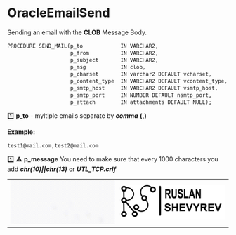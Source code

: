 # OracleEmailSend

Sending an email with the **CLOB** Message Body.

```
PROCEDURE SEND_MAIL(p_to            IN VARCHAR2,
                    p_from          IN VARCHAR2,
                    p_subject       IN VARCHAR2,
                    p_msg           IN clob,
                    p_charset       IN varchar2 DEFAULT vcharset,
                    p_content_type  IN VARCHAR2 DEFAULT vcontent_type,
                    p_smtp_host     IN VARCHAR2 DEFAULT vsmtp_host,
                    p_smtp_port     IN NUMBER DEFAULT nsmtp_port,
                    p_attach        IN attachments DEFAULT NULL);
```

:one: **p_to** - myltiple emails separate by ***comma*** **(,)**

**Example:**
```
test1@mail.com,test2@mail.com
```

:one: :warning: **p_message** You need to make sure that every 1000 characters you add ***chr(10)||chr(13)*** or ***UTL_TCP.crlf***

<table>
	<tr>
		<td valign="center" width="49%"><img src="https://github.com/Ruslan-Shevyrev/Ruslan-Shevyrev/blob/main/logoRS/logo_mini.gif" title="logo"></td>
		<td valign="center" width="49%"><img src="https://github.com/Ruslan-Shevyrev/Ruslan-Shevyrev/blob/main/logoRS/logoRS_FULL.png" title="RuslanShevyrev"></td>
	</tr>
</table>